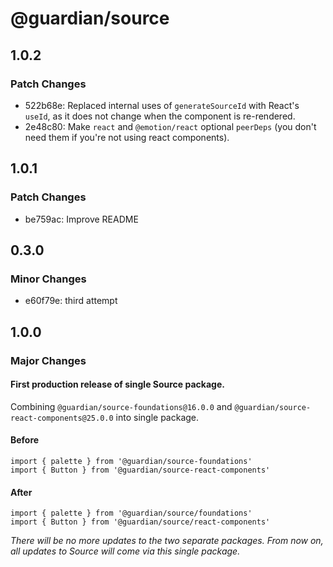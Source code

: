 # @guardian/source

## 1.0.2

### Patch Changes

- 522b68e: Replaced internal uses of `generateSourceId` with React's `useId`, as it does not change when the component is re-rendered.
- 2e48c80: Make `react` and `@emotion/react` optional `peerDeps` (you don't need them if you're not using react components).

## 1.0.1

### Patch Changes

- be759ac: Improve README

## 0.3.0

### Minor Changes

- e60f79e: third attempt

## 1.0.0

### Major Changes

#### First production release of single Source package.

Combining `@guardian/source-foundations@16.0.0` and `@guardian/source-react-components@25.0.0` into single package.

#### Before

```
import { palette } from '@guardian/source-foundations'
import { Button } from '@guardian/source-react-components'
```

#### After

```
import { palette } from '@guardian/source/foundations'
import { Button } from '@guardian/source/react-components'
```

_There will be no more updates to the two separate packages. From now on, all updates to Source will come via this single package._
